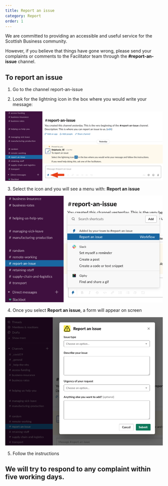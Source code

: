 ```yaml
---
title: Report an issue
category: Report
order: 1
---
```


We are committed to providing an accessible and useful service for the Scottish Business community.

However, if you believe that things have gone wrong, please send your complaints or comments to the Facilitator team through the **#report-an-issue** channel.



## To report an issue

1) Go to the channel report-an-issue

2) Look for the lightning icon in the box where you would write your message:

![screenshot showing where the icon is in slack](../../images/report-issue1.png)

3) Select the icon and you will see a menu with: **Report an issue**

![screenshot showing where Report an issue is in the menu](../../images/report-issue2.png)

4) Once you select **Report an issue**, a form will appear on screen

![screenshot showing the form on screen](../../images/report-issue3.png)

5) Follow the instructions

## We will try to respond to any complaint within five working days.
